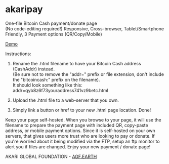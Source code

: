 # akaripay
One-file Bitcoin Cash payment/donate page       
(No code-editing required!) Responsive, Cross-browser, Tablet/Smartphone Friendly, 3 Payment options (QR/Copy/Mobile)  


<a href="http://agf.earth/addr=qrrk8mndzxvkpme3mufwaenl70zljzsgvgv6rvmx8r.html">Demo</a>


Instructions:

1. Rename the .html filename to have your Bitcoin Cash address (CashAddr) instead.    
(Be sure not to remove the "addr=" prefix or file extension, don't include the "bitcoincash:" prefix on the filename).     
It should look something like this: addr=qyb8z6f73youraddress741vz9betc.html    

2. Upload the .html file to a web-server that you own.    

3. Simply link a button or href to your new .html page location. Done!    

Keep your page self-hosted. When you browse to your page, it will use the filename to prepare the payment page with included QR, copy-paste address, or mobile payment options.  Since it is self-hosted on your own servers, that gives users more trust who are looking to pay or donate. If you're worried about it being modified via the FTP, setup an ftp monitor to alert you if files are changed. Enjoy your new payment / donate page!

AKARI GLOBAL FOUNDATION - <a href="http://agf.earth">AGF.EARTH</a>


